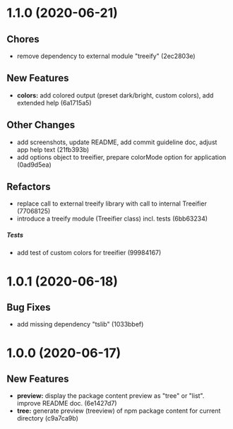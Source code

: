 # 1.1.0 (2020-06-21)

## Chores

* remove dependency to external module "treeify" (2ec2803e)

## New Features

* **colors:**  add colored output (preset dark/bright, custom colors), add extended help (6a1715a5)

## Other Changes

* add screenshots, update README, add commit guideline doc, adjust app help text (21fb393b)
* add options object to treeifier, prepare colorMode option for application (0ad9d5ea)

## Refactors

* replace call to external treeify library with call to internal Treeifier (77068125)
* introduce a treeify module (Treeifier class) incl. tests (6bb63234)

##### Tests

* add test of custom colors for treeifier (99984167)

# 1.0.1 (2020-06-18)

## Bug Fixes

* add missing dependency "tslib" (1033bbef)

# 1.0.0 (2020-06-17)

## New Features

* **preview:**  display the package content preview as "tree" or "list". improve README doc. (6e1427d7)
* **tree:**  generate preview (treeview) of npm package content for current directory (c9a7ca9b)
